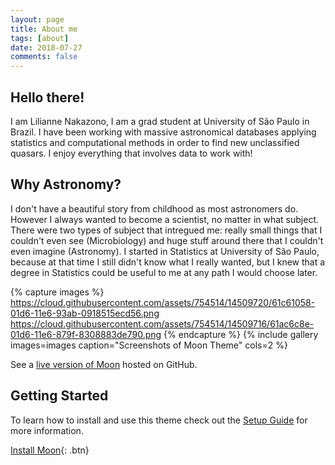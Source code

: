 ```yaml
---
layout: page
title: About me
tags: [about]
date: 2018-07-27
comments: false
---
```


## Hello there! 


I am Lilianne Nakazono, I am a grad student at University of São Paulo in Brazil. I have been working with massive astronomical databases applying statistics and computational methods in order to find new unclassified quasars. 
I enjoy everything that involves data to work with! 



## Why Astronomy?

I don't have a beautiful story from childhood as most astronomers do. However I always wanted to become a scientist, no matter in what subject. There were two types of subject that intregued me: really small things that I couldn't even see (Microbiology) and huge stuff around there that I couldn't even imagine (Astronomy). 
I started in Statistics at University of São Paulo, because at that time I still didn't know what I really wanted, but I knew that a degree in Statistics could be useful to me at any path I would choose later. 






{% capture images %}
    https://cloud.githubusercontent.com/assets/754514/14509720/61c61058-01d6-11e6-93ab-0918515ecd56.png
    https://cloud.githubusercontent.com/assets/754514/14509716/61ac6c8e-01d6-11e6-879f-8308883de790.png
{% endcapture %}
{% include gallery images=images caption="Screenshots of Moon Theme" cols=2 %}

See a [live version of Moon](http://taylantatli.github.io/Moon) hosted on GitHub.

## Getting Started

To learn how to install and use this theme check out the [Setup Guide](http://taylantatli.me/Moon/moon-theme/) for more information.
      
[Install Moon](https://github.com/TaylanTatli/Moon){: .btn}
